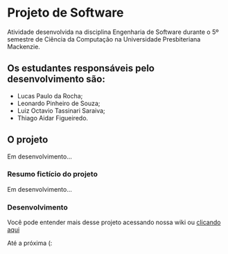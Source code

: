  # Projeto de Software

 Atividade desenvolvida na disciplina Engenharia de Software durante o 5º semestre de Ciência da Computação na Universidade Presbiteriana Mackenzie.

 ## Os estudantes responsáveis pelo desenvolvimento são:

 - Lucas Paulo da Rocha;
 - Leonardo Pinheiro de Souza;
 - Luiz Octavio Tassinari Saraiva;
 - Thiago Aidar Figueiredo.

 ## O projeto

 Em desenvolvimento...

 ### Resumo fictício do projeto

 Em desenvolvimento...

 ### Desenvolvimento

 Você pode entender mais desse projeto acessando nossa wiki ou [clicando aqui](https://github.com/ThiagoAF25/Engenharia-de-Software/wiki)

 Até a próxima (:
